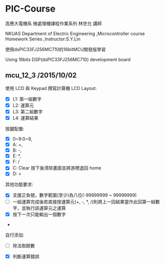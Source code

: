 # PIC-Course
高應大電機系 微處理機課程作業系列 林世允 講師

NKUAS Department of Electric Engineering ,Microcontroller course Homework Series ,Instructor:S.Y.Lin

使用dsPIC33FJ256MC710的16bitMCU開發版學習

Using 16bits DSP(dsPIC33FJ256MC710) development board

## mcu_12_3  /2015/10/02
使用 LCD 與 Keypad 撰寫計算機
LCD Layout:
  - [x] L1: 第一組數字 
  - [x] L2: 運算元
  - [x] L3: 第二組數字
  - [x] L4: 運算結果
  
按鍵配置:
  - [x] 0~9:0~9,
  - [x] A: +,
  - [x] B: -,
  - [x] E: *,
  - [x] F: /
  - [x] C: Clear 按下後清除畫面並將游標退回 home
  - [x] D: =
  
其他功能要求:
  - [x] 支援正負號，數字範圍(至少)為八位(-99999999 ~ 99999999)
  - [ ] 一組運算完成後若直接按運算元(+, -, *, /)則將上一回結果當作此回第一組數字，並執行該運算元之運算
  - [x] 按下一次只能輸出一個數字
  - 
  
自行添加:
  - [ ] 除法取餘數
  - [x] 判斷運算錯誤

